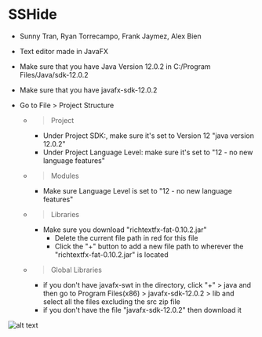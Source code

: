 # SSHide

- Sunny Tran, Ryan Torrecampo, Frank Jaymez, Alex Bien
- Text editor made in JavaFX

- Make sure that you have Java Version 12.0.2 in C:/Program Files/Java/sdk-12.0.2
- Make sure that you have javafx-sdk-12.0.2
- Go to File > Project Structure
    - > Project
        - Under Project SDK:, make sure it's set to Version 12 "java version 12.0.2"
        - Under Project Language Level: make sure it's set to "12 - no new language features"
    - > Modules
        - Make sure Language Level is set to "12 - no new language features"
    - > Libraries
        - Make sure you download "richtextfx-fat-0.10.2.jar"
            - Delete the current file path in red for this file
            - Click the "+" button to add a new file path to wherever the "richtextfx-fat-0.10.2.jar" is located
    - > Global Libraries
        - if you don't have javafx-swt in the directory, click "+" > java and then go to Program Files(x86) > javafx-sdk-12.0.2 > lib and select all the files excluding the src zip file
        - if you don't have the file "javafx-sdk-12.0.2" then download it

![alt text](https://i.imgur.com/pNdmMPH.png)

